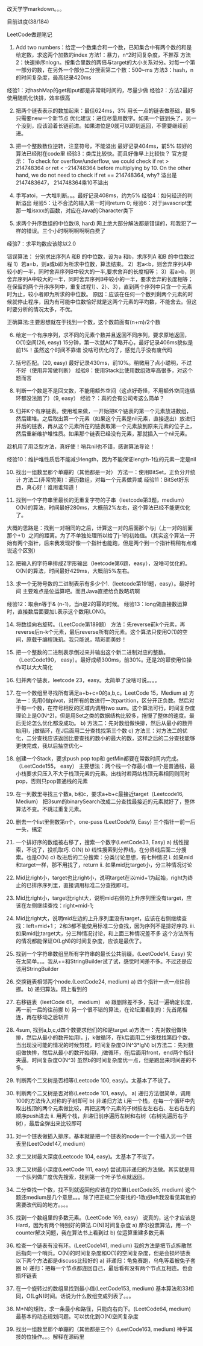改天学学markdown。。。

目前进度(38/184)


LeetCode做题笔记

1.	Add two numbers：给定一个数集合和一个数，已知集合中有两个数的和是给定数，求这两个加数的index
方法1：暴力，n^2时间复杂度，不推荐
方法2：快速排序nlogn。按集合里数的两倍与target的大小关系对分。对每一个第一部分的数，在另外一个部分二分搜索第二个数：500~ms
方法3：hash，n的时间复杂度，最高纪录420ms

经验1：对hashMap的get和put都是非常耗时间的，尽量少做
经验2：方法2最好使用随机化快排，效率很高

2.	把两个链表表示的数加起来：最佳624ms，3%
用长一点的链表做基础，最多只需要new一个新节点
优化建议：进位尽量用数字。如果一个链到头了，另一个没到，应该沿着长链前进。如果进位是0就可以即刻返回，不需要继续前进。


3.	把一个整数数位逆转，注意符号，不能溢出
最好记录404ms，前5%
较好的算法已经附在code里
经验3：类库比较快。而且好像早上比较快？
官方提示：
To check for overflow/underflow, we could check if ret > 214748364 or ret < –214748364 before multiplying by 10. On the other hand, we do not need to check if ret == 214748364, why? 溢出是2147483647， 214748364乘10不溢出 

4.	手写atoi，一大堆判断。。。最好记录408ms，约为5%
	  经验4：如何经济的判断溢出
      经验5：让不合法的输入第一时间return 0;
	  经验6：对于javascript里那一堆isxxx的函数，对应在Java的Character类下
 
5.	求两个升序数组的中位数(8, hard)
网上绝大部分解法都是错误的，和我犯了一样的错误。三个小时啊啊啊啊啊白费了

经验7：求平均数应该除以2.0

错误算法：
分别求出序列A 和B 的中位数，设为a 和b，求序列A 和B 的中位数过程
1）若a=b，则a或b即为所求中位数，算法结束。
2）若a<b，则舍弃序列A中较小的一半，同时舍弃序列B中较大的一半,要求舍弃的长度相等；
3）若a>b，则舍弃序列A中较大的一半，同时舍弃序列B中较小的一半，要求舍弃的长度相等；
在保留的两个升序序列中，重复过程1）、2）、3），直到两个序列中只含一个元素时为止，较小者即为所求的中位数。
原因：应该在任何一个数列剩两个元素的时候就停止程序，因为有可能中位数恰好就是这两个元素的平均数，不能舍去。但这时要分析的情况太多，不优。

正确算法:主要思想就在于找到一个数，这个数前面有(n+m)/2个数

6.	给定一个有序序列，求不同的元素个数并且返回不同序列，要求原地返回，O(1)空间(26, easy)
15分钟，第一次就AC了略开心，最好记录406ms貌似是前1%！虽然这个时间不靠谱
没啥可优化的了，感觉几乎没有废代码

7.	括号匹配。(20, easy)
最好记录430ms，前10%。稍微用了点小聪明，不过不好（使用异常做判断）
经验8：使用Stack比使用数组效率高很多，对这个题而言
 
8.	判断一个数是不是回文数，不能用额外空间（这点好奇怪，不用额外空间连循环都没法跑了）（9, easy）
经验？：真的会有公司考这么简单？

9.	归并K个有序链表。使用堆来做，一开始把K个链表的第一个元素放进数组，然后建堆。之后取出第一个元素（如果这个元素是nil元素，直接退出）放进归并后的链表，再从这个元素所在的链表取第一个元素放到原来元素的位子上，然后重新维护堆性质。如果那个链表已经没有元素，那就插入一个nil元素。

趁机用了用泛型方法，真好使！哨兵nil也不错，感谢算法导论！

经验10：维护堆性质后不能减少length，因为不能保证length-1位的元素一定是nil

10.	找出一组数里那个单蹦的（其他都是一对）
方法一：使用BitSet，正负分开统计
方法二(非常完美)：遍历数组，对每一个元素做异或
经验11：BitSet好东西，真心好！谁用谁知道！

11.	找到一个字符串里最长的无重复字符的子串（leetcode第3题，medium）
O(N)的算法，时间最好280ms，大概前2%左右，这个算法已经不能更优化了。

大概的思路是：找到一对相同的之后，计算这一对的后面那个与j（上一对的前面那个+1）之间的距离。为了不单独处理所以给了j-1的初始值。（其实这个算法一开始有两个指针，后来我发现好像一个指针也能跑，但是两个到一个指针稍稍有点难说这个区别）
 
12.	把输入的字符串排成Z字形输出（leetcode第6题，easy），没啥可优化的。
O(N)的算法，时间最好429ms，大概前5%左右。


13.	求一个无符号数的二进制表示有多少个1.（leetcode第191题，easy）。最好时间
主要难点是位运算吧。而且Java直接给负数略坑啊
	 
经验12：取余n等于& (n-1)，当n是2的幂的时候。
经验13：long做直接数运算时，直接数后面要加L表示这个数用LONG。

14.	将数组向右旋转。（LeetCode第189题）
方法：先reverse前k个元素，再reverse后n-k个元素，最后reverse所有的元素。这个算法只使用O(1)的空间，原载于编程珠玑。我只能说，精彩而美妙！
 
15.	把一个整数的二进制表示倒过来并输出这个新二进制对应的整数。（LeetCode190， easy）。最好成绩300ms，前30%。还是2的幂使用位操作可以大大简化

16.	归并两个链表，leetcode 23，easy。太简单了没啥可说。。。。
 
17.	在一个数组里寻找所有满足a+b+c=0的a,b,c。LeetCode 15，Medium
a)	方法一：先用0做pivot，对所有的数进行一次partition，区分开正负数。然后对于每一个数，在符号相反的区域内调用two sum。这个算法可行，时间复杂度理论上是O(N^2)，但是用Set之类的数据结构比较多，拖慢了整体的速度。最后无论怎么优化都没成功。
b)	方法二：先对数组做快排，然后从最小的数开始用I，j做循环，在J后面用二分查找找第三个数
c)	方法三：对方法二的优化，二分查找应该返回比要查找的数小的最大的数，这样之后的二分查找能够更快完成，我以后抽空优化~

18.	创建一个Stack，要求push pop top和 getMin都要在常数时间内完成。（LeetCode155， easy）
主要想法：两个栈一个存最小值一个是普通栈，最小栈要求只压入不大于栈顶元素的元素。出栈时若两站栈顶元素相同则同时pop，否则只pop普通栈的元素

19.	在一列数里寻找三个数a, b和c，要求a+b+c最接近target（Leetcode16, Medium）
把3sum的binarySearch改成二分查找最接近的元素就好了，整体算法不变。不跳过重复元素。

20.	删去一个list里倒数第n个，one-pass (LeetCode19, Easy)
三个指针一前一后一头，搞定

21.	一个排好序的数组被右移了，搜索一个数字(LeetCode33, Easy)
a)	线性搜索，不说了，投机取巧. O(N)
b)	线性搜索到分界线，在分界线后面二分搜索。也是O(N)
c)	改进后的二分搜索：分类讨论思想，有七种情况
i.	如果mid和target一样，那不用找了，return
ii.	如果mid比target小，分三种情况讨论
1.	Mid比right小，target也比right小，说明target在以mid+1为起始，right为终止的已排序序列里，直接调用标准二分查找即可。
2.	Mid比right小，target比right大，说明mid右侧的上升序列里没有target，应该在左侧继续查找：right=mid-1;
3.	Mid比right大，说明mid左边的上升序列里没有target，应该在右侧继续查找：left=mid+1；
2和3都不能使用标准二分查找，因为序列不是排好序的.
iii.	如果mid比target大，分三种情况讨论，和上面三种情况差不多
这个方法所有的情况都能保证O(LgN)的时间复杂度，应该是最优了。

22.	找到一个字符串数组里所有字符串的最长公共前缀。(LeetCode14, Easy)
实在太简单。。。我从+=和StringBuilder试了试，感觉时间差不多。不过还是应该用StringBuilder
23.	交换链表相邻两个node.(LeetCode24, medium)
a)	四个指针一点一点往前挪。
b)	递归算法。网上看到的
 
24.	右移链表（leetCode 61， medium）
a)	跟删除差不多，先过一遍确定长度，再一前一后的往前挪
b)	另一个很不错的算法，在论坛里看到的：先首尾相连，再在移动之后斩开

25.	4sum, 找到a,b,c,d四个数要求他们的和是target
a)方法一：先对数组做快排，然后从最小的数开始用I，j，k做循环，在k后面用二分查找找第四个数。当出现没可能的情况的时候剪枝，时间复杂度O(N^3*lgN)
b)方法二：先对数组做快排，然后从最小的数开始用I，j做循环，在j后面用front，end两个指针夹逼。时间复杂度O(N^3)
虽然b的时间复杂度优一点，但是跑出来时间差的不多。

26.	判断两个二叉树是否相等(Leetcode 100, easy)。太基本了不说了。

27.	判断两个二叉树是否对称(Leetcode 101, easy)。
a)	递归方法很简单，调用100的方法传入对称的子树即可
b)	非递归方法
i.用一个栈，在每一个循环中先取出栈顶的两个元素做比较，再把这两个元素的子树按左左右右、左右右左的顺序push进去
ii.	用两个栈，非递归前序遍历左树和右树（右树先遍历右子树），最后全弹出来比较即可

28. 对一个链表做插入排序。基本就是把一个链表的node一个一个插入另一个链表里(LeetCode147, medium)

29.	求二叉树最大深度(Leetcode 104, easy)。太基本了不说了。

30. 求二叉树最小深度(LeetCode 111, easy) 尝试用非递归的方法做。其实就是用一个队列做广度优先搜索，找到第一个叶子节点就返回。

31. 二分查找一个数，找不到就返回他应该在的位置(LeetCode35, medium)
这个题还medium是几个意思。。。除了把正规二分查找的-1改成left我没看见其他的需要改代码的地方。。。。

32. 找到一个数组里的多数元素。（LeetCode 169, easy）
说真的，这个才应该是Hard，因为有两个特别好的算法.O(N)时间复杂度
a) 摩尔投票算法，用一个counter解决问题，我在算法书上看到过
b) 位运算重建多数元素

32. 检查一个链表有没有环。(LeetCode141, medium)
我的方法是把节点拆散然后指向一个哨兵。O(N)的时间复杂度和O(1)的空间复杂度，但是会损坏链表
以下两个方法都是discuss比较好的
a) 非递归：龟兔赛跑，乌龟等着被兔子套圈
b) 递归：把每一个节点都连回自己，最后看有没有两个节点互相连。也会损坏链表

33. 在一个旋转过的数组里找到最小值(LeetCode153, medium)
基本算法和33相同，O(LgN)时间。话说为什么数组变成列表了。。。

34. M*N的矩阵，求一条最小和路径，只能向右向下。(LeetCode64, medium)
最基本的动态规划问题。可以优化到O(N)空间复杂度

35. 找出一组数里那个单蹦的（其他都是三个）(LeetCode163, medium)
神乎其技的位操作。。。解释在源码里
